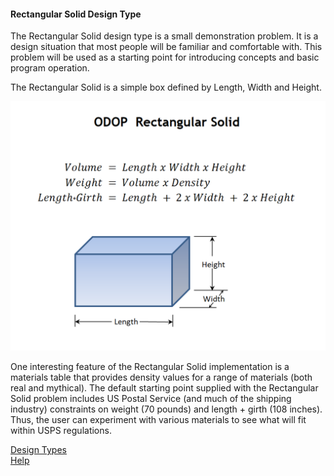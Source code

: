 #### Rectangular Solid Design Type

The Rectangular Solid design type is a small demonstration problem.
It is a design situation that most people will be familiar and comfortable with.
This problem will be used as a starting point for introducing concepts and basic program operation.

The Rectangular Solid is a simple box defined by Length, Width and Height.

![Rectangular Solid Design Type](./png/RectangularSolidDiagram.png "Rectangular Solid Design Type")

One interesting feature of the Rectangular Solid implementation is a materials table that 
provides density values for a range of materials (both real and mythical). 
The default starting point supplied with the Rectangular Solid problem includes US Postal Service 
(and much of the shipping industry) constraints on weight (70 pounds) and length + girth
(108 inches). 
Thus, the user can experiment with various materials to see what will fit within USPS regulations.


[Design Types](./)   
[Help](../)   
